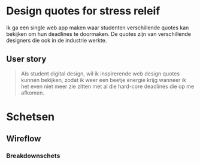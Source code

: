 # Design quotes for stress releif
Ik ga een single web app maken waar studenten verschillende quotes kan bekijken om hun deadlines te doormaken. De quotes zijn van verschillende designers die ook in de industrie werkte. 

## User story
> Als student digital design, wil ik inspirerende web design quotes kunnen bekijken, zodat ik weer een beetje energie krijg wanneer ik het even niet meer zie zitten met al die hard-core deadlines die op me afkomen.

# Schetsen
## Wireflow 
### Breakdownschets 
